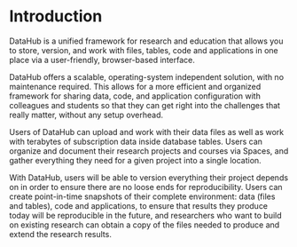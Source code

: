 # Introduction

DataHub is a unified framework for research and education that allows you to store, version, and work with files, tables, code and applications in one place via a user-friendly, browser-based interface.

DataHub offers a scalable, operating-system independent solution, with no maintenance required. This allows for a more efficient and organized framework for sharing data, code, and application configuration with colleagues and students so that they can get right into the challenges that really matter, without any setup overhead.

Users of DataHub can upload and work with their data files as well as work with terabytes of subscription data inside database tables. Users can organize and document their research projects and courses via Spaces, and gather everything they need for a given project into a single location.

With DataHub, users will be able to version everything their project depends on in order to ensure there are no loose ends for reproducibility. Users can create point-in-time snapshots of their complete environment: data \(files and tables\), code and applications, to ensure that results they produce today will be reproducible in the future, and researchers who want to build on existing research can obtain a copy of the files needed to produce and extend the research results.





